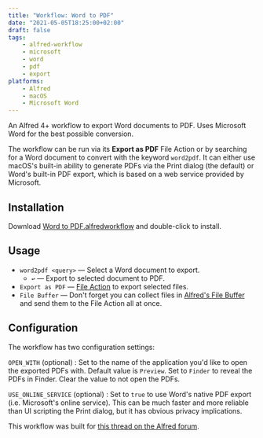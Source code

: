 ```yaml
---
title: "Workflow: Word to PDF"
date: "2021-05-05T18:25:00+02:00"
draft: false
tags:
    - alfred-workflow
    - microsoft
    - word
    - pdf
    - export
platforms:
    - Alfred
    - macOS
    - Microsoft Word
---
```


An Alfred 4+ workflow to export Word documents to PDF. Uses Microsoft Word for the best possible conversion.

<!--more-->

The workflow can be run via its **Export as PDF** File Action or by searching for a Word document to convert with the keyword `word2pdf`. It can either use macOS's built-in ability to generate PDFs via the Print dialog (the default) or Word's built-in PDF export, which is based on a web service provided by Microsoft.


## Installation ##

Download [Word to PDF.alfredworkflow][workflow] and double-click to install.


## Usage ##

- `word2pdf <query>` — Select a Word document to export.
    - `↩` — Export to selected document to PDF.
- `Export as PDF` — [File Action][actions] to export selected files.
- `File Buffer` — Don't forget you can collect files in [Alfred's File Buffer][file-buffer] and send them to the File Action all at once.

## Configuration ##

The workflow has two configuration settings:

`OPEN_WITH` (optional)
: Set to the name of the application you'd like to open the exported PDFs with. Default value is `Preview`. Set to `Finder` to reveal the PDFs in Finder. Clear the value to not open the PDFs.

`USE_ONLINE_SERVICE` (optional)
: Set to `true` to use Word's native PDF export (i.e. Microsoft's online service). This can be much faster and more reliable than UI scripting the Print dialog, but it has obvious privacy implications.


This workflow was built for [this thread on the Alfred forum][request].

[actions]: https://www.alfredapp.com/help/features/actions/
[file-buffer]: https://www.alfredapp.com/help/features/file-search/#file-buffer
[request]: https://www.alfredforum.com/topic/16844-converting-a-word-document-to-pdf-and-opening-in-a-program/
[workflow]: Word%20to%20PDF.alfredworkflow
